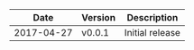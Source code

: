 | Date        | Version | Description |
| ----------- | ------- | ----------- |
| 2017-04-27  | v0.0.1  | Initial release |
